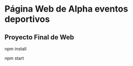 <h1>Página Web de Alpha eventos deportivos</h1>
<h2>Proyecto Final de Web</h2>
<p>npm install</p>
<p>npm start</p>
